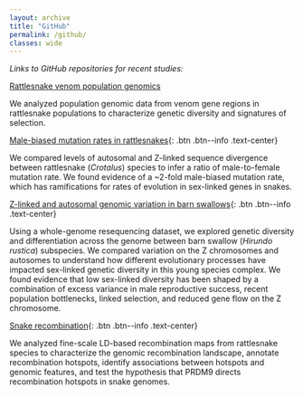```yaml
---
layout: archive
title: "GitHub"
permalink: /github/
classes: wide
---
```


*Links to GitHub repositories for recent studies:*

<a href="#" class="btn btn-info">[Rattlesnake venom population genomics](https://github.com/drewschield/venom_population_genomics)</a>

We analyzed population genomic data from venom gene regions in rattlesnake populations to characterize genetic diversity and signatures of selection.

[Male-biased mutation rates in rattlesnakes](https://github.com/drewschield/male-biased_mutation_crotalus){: .btn .btn--info .text-center}

We compared levels of autosomal and Z-linked sequence divergence between rattlesnake (*Crotalus*) species to infer a ratio of male-to-female mutation rate. We found evidence of a ~2-fold male-biased mutation rate, which has ramifications for rates of evolution in sex-linked genes in snakes.

[Z-linked and autosomal genomic variation in barn swallows](https://github.com/drewschield/Z-chromosome_analysis_hirundo){: .btn .btn--info .text-center}

Using a whole-genome resequencing dataset, we explored genetic diversity and differentiation across the genome between barn swallow (*Hirundo rustica*) subspecies. We compared variation on the Z chromosomes and autosomes to understand how different evolutionary processes have impacted sex-linked genetic diversity in this young species complex. We found evidence that low sex-linked diversity has been shaped by a combination of excess variance in male reproductive success, recent population bottlenecks, linked selection, and reduced gene flow on the Z chromosome.

[Snake recombination](https://github.com/drewschield/recombination){: .btn .btn--info .text-center}

We analyzed fine-scale LD-based recombination maps from rattlesnake species to characterize the genomic recombination landscape, annotate recombination hotspots, identify associations between hotspots and genomic features, and test the hypothesis that PRDM9 directs recombination hotspots in snake genomes.